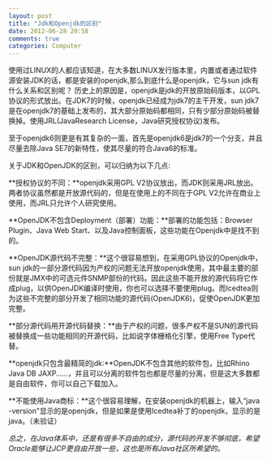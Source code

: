 ```yaml
---
layout: post
title: "Jdk和Openjdk的区别"
date: 2012-06-28 20:58
comments: true
categories: Computer
---
```

使用过LINUX的人都应该知道，在大多数LINUX发行版本里，内置或者通过软件源安装JDK的话，都是安装的openjdk,那么到底什么是openjdk，它与sun jdk有什么关系和区别呢？
历史上的原因是，openjdk是jdk的开放原始码版本，以GPL协议的形式放出。在JDK7的时候，openjdk已经成为jdk7的主干开发，sun jdk7是在openjdk7的基础上发布的，其大部分原始码都相同，只有少部分原始码被替换掉。使用JRL(JavaResearch License，Java研究授权协议)发布。

至于openjdk6则更是有其复杂的一面，首先是openjdk6是jdk7的一个分支，并且尽量去除Java SE7的新特性，使其尽量的符合Java6的标准。

关于JDK和OpenJDK的区别，可以归纳为以下几点:

**授权协议的不同：**openjdk采用GPL V2协议放出，而JDK则采用JRL放出。两者协议虽然都是开放源代码的，但是在使用上的不同在于GPL V2允许在商业上使用，而JRL只允许个人研究使用。

**OpenJDK不包含Deployment（部署）功能：**部署的功能包括：Browser Plugin、Java Web Start、以及Java控制面板，这些功能在Openjdk中是找不到的。

**OpenJDK源代码不完整：**这个很容易想到，在采用GPL协议的Openjdk中，sun jdk的一部分源代码因为产权的问题无法开放openjdk使用，其中最主要的部份就是JMX中的可选元件SNMP部份的代码。因此这些不能开放的源代码将它作成plug，以供OpenJDK编译时使用，你也可以选择不要使用plug。而Icedtea则为这些不完整的部分开发了相同功能的源代码(OpenJDK6)，促使OpenJDK更加完整。
<!--more-->
**部分源代码用开源代码替换：**由于产权的问题，很多产权不是SUN的源代码被替换成一些功能相同的开源代码，比如说字体栅格化引擎，使用Free Type代替。

**openjdk只包含最精简的jdk:**OpenJDK不包含其他的软件包，比如Rhino Java DB JAXP……，并且可以分离的软件包也都是尽量的分离，但是这大多数都是自由软件，你可以自己下载加入。

**不能使用Java商标：**这个很容易理解，在安装openjdk的机器上，输入“java -version"显示的是openjdk，但是如果是使用Icedtea补丁的openjdk，显示的是java。（未验证）

*总之，在Java体系中，还是有很多不自由的成分，源代码的开发不够彻底，希望Oracle能够让JCP更自由开放一些，这也是所有Java社区所希望的。*
